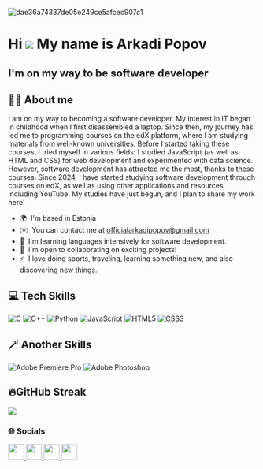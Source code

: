 ![dae36a74337de05e249ce5afcec907c1](https://github.com/user-attachments/assets/28d913df-b5bf-4e0a-8dba-d86e25abea7d)







 Hi ![](https://user-images.githubusercontent.com/18350557/176309783-0785949b-9127-417c-8b55-ab5a4333674e.gif) My name is Arkadi Popov
====================================================================================================================================

I'm on my way to be software developer
--------------------------------------


## 🧑‍💻 About me 

I am on my way to becoming a software developer. My interest in IT began in childhood when I first disassembled a laptop. Since then, my journey has led me to programming courses on the edX platform, where I am studying materials from well-known universities. Before I started taking these courses, I tried myself in various fields: I studied JavaScript (as well as HTML and CSS) for web development and experimented with data science. However, software development has attracted me the most, thanks to these courses. Since 2024, I have started studying software development through courses on edX, as well as using other applications and resources, including YouTube. My studies have just begun, and I plan to share my work here!


* 🌍  I'm based in Estonia
* ✉️  You can contact me at [officialarkadipopov@gmail.com](mailto:officialarkadipopov@gmail.com)
* 🧠  I'm learning languages intensively for software development.
* 🤝  I'm open to collaborating on exciting projects!
* ⚡  I love doing sports, traveling, learning something new, and also discovering new things.


## 💻 Tech Skills

![C](https://img.shields.io/badge/c-%2300599C.svg?style=for-the-badge&logo=c&logoColor=white)  ![C++](https://img.shields.io/badge/c++-%2300599C.svg?style=for-the-badge&logo=c%2B%2B&logoColor=white) ![Python](https://img.shields.io/badge/python-3670A0?style=for-the-badge&logo=python&logoColor=ffdd54)  ![JavaScript](https://img.shields.io/badge/javascript-%23323330.svg?style=for-the-badge&logo=javascript&logoColor=%23F7DF1E)  ![HTML5](https://img.shields.io/badge/html5-%23E34F26.svg?style=for-the-badge&logo=html5&logoColor=white) 	![CSS3](https://img.shields.io/badge/css3-%231572B6.svg?style=for-the-badge&logo=css3&logoColor=white)

## 🪄 Another Skills
![Adobe Premiere Pro](https://img.shields.io/badge/Adobe%20Premiere%20Pro-9999FF.svg?style=for-the-badge&logo=Adobe%20Premiere%20Pro&logoColor=white) ![Adobe Photoshop](https://img.shields.io/badge/adobe%20photoshop-%2331A8FF.svg?style=for-the-badge&logo=adobe%20photoshop&logoColor=white)

## 🔥GitHub Streak

<a href="http://www.github.com/muzzyo0"><img src="https://github-readme-streak-stats.herokuapp.com/?user=muzzyo0&stroke=ffffff&background=171717&ring=ef4444&fire=ef4444&currStreakNum=ffffff&currStreakLabel=ef4444&sideNums=ffffff&sideLabels=ffffff&dates=ffffff&hide_border=true" />
</a>








### 🌐 Socials

<p align="left"> <a href="https://discord.com/users/muzzyo" target="_blank" rel="noreferrer"> <picture> <source media="(prefers-color-scheme: blue)" srcset="https://raw.githubusercontent.com/danielcranney/readme-generator/main/public/icons/socials/discord-dark.svg" /> <source media="(prefers-color-scheme: light)" srcset="https://raw.githubusercontent.com/danielcranney/readme-generator/main/public/icons/socials/discord.svg" /> <img src="https://raw.githubusercontent.com/danielcranney/readme-generator/main/public/icons/socials/discord.svg" width="32" height="32" /> </picture> </a> <a href="https://www.github.com/muzzyo0" target="_blank" rel="noreferrer"> <picture> <source media="(prefers-color-scheme: dark)" srcset="https://raw.githubusercontent.com/danielcranney/readme-generator/main/public/icons/socials/github-dark.svg" /> <source media="(prefers-color-scheme: light)" srcset="https://raw.githubusercontent.com/danielcranney/readme-generator/main/public/icons/socials/github.svg" /> <img src="https://raw.githubusercontent.com/danielcranney/readme-generator/main/public/icons/socials/github.svg" width="32" height="32" /> </picture> </a> <a href="http://www.instagram.com/aarkadi_" target="_blank" rel="noreferrer"> <picture> <source media="(prefers-color-scheme: #3f729b)" srcset="https://raw.githubusercontent.com/danielcranney/readme-generator/main/public/icons/socials/instagram-dark.svg" /> <source media="(prefers-color-scheme: light)" srcset="https://raw.githubusercontent.com/danielcranney/readme-generator/main/public/icons/socials/instagram.svg" /> <img src="https://raw.githubusercontent.com/danielcranney/readme-generator/main/public/icons/socials/instagram.svg" width="32" height="32" /> </picture> </a> <a href="https://www.youtube.com/@leemuzzyo" target="_blank" rel="noreferrer"> <picture> <source media="(prefers-color-scheme: red)" srcset="https://raw.githubusercontent.com/danielcranney/readme-generator/main/public/icons/socials/youtube-dark.svg" /> <source media="(prefers-color-scheme: light)" srcset="https://raw.githubusercontent.com/danielcranney/readme-generator/main/public/icons/socials/youtube.svg" /> <img src="https://raw.githubusercontent.com/danielcranney/readme-generator/main/public/icons/socials/youtube.svg" width="32" height="32" /> </picture> </a></p>
